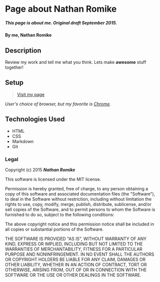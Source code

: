 # Page about Nathan Romike

##### This page is about me. Original draft September 2015.

#### By me, **Nathan Romike**

## Description

Review my work and tell me what you think. Lets make **awesome** stuff together!

## Setup

>[Visit my page](http://nathanromike.github.io/about/)

_User's choice of browser, but my favorite is [Chrome](www.google.com/chrome/)._

## Technologies Used

* HTML
* CSS
* Markdown
* Git


### Legal


Copyright (c) 2015 **_Nathan Romike_**

This software is licensed under the MIT license.

Permission is hereby granted, free of charge, to any person obtaining a copy
of this software and associated documentation files (the "Software"), to deal
in the Software without restriction, including without limitation the rights
to use, copy, modify, merge, publish, distribute, sublicense, and/or sell
copies of the Software, and to permit persons to whom the Software is
furnished to do so, subject to the following conditions:

The above copyright notice and this permission notice shall be included in
all copies or substantial portions of the Software.

THE SOFTWARE IS PROVIDED "AS IS", WITHOUT WARRANTY OF ANY KIND, EXPRESS OR
IMPLIED, INCLUDING BUT NOT LIMITED TO THE WARRANTIES OF MERCHANTABILITY,
FITNESS FOR A PARTICULAR PURPOSE AND NONINFRINGEMENT. IN NO EVENT SHALL THE
AUTHORS OR COPYRIGHT HOLDERS BE LIABLE FOR ANY CLAIM, DAMAGES OR OTHER
LIABILITY, WHETHER IN AN ACTION OF CONTRACT, TORT OR OTHERWISE, ARISING FROM,
OUT OF OR IN CONNECTION WITH THE SOFTWARE OR THE USE OR OTHER DEALINGS IN
THE SOFTWARE.

